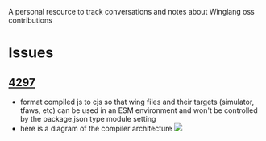 A personal resource to track conversations and notes about Winglang oss contributions

# Issues

## [4297](./winglang/4297)
- format compiled js to cjs so that wing files and their targets (simulator, tfaws, etc) can be used in an ESM environment and won't be controlled by the package.json type module setting
- here is a diagram of the compiler architecture
![](./winglang/4297/wing-compiler2.png)

